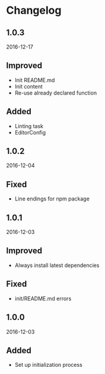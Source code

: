 # Changelog



## 1.0.3
2016-12-17

## Improved
- Init README.md
- Init content
- Re-use already declared function

## Added
- Linting task
- EditorConfig



## 1.0.2
2016-12-04

## Fixed
- Line endings for npm package



## 1.0.1
2016-12-03

## Improved
- Always install latest dependencies

## Fixed
- init/README.md errors



## 1.0.0
2016-12-03

## Added
- Set up initialization process
